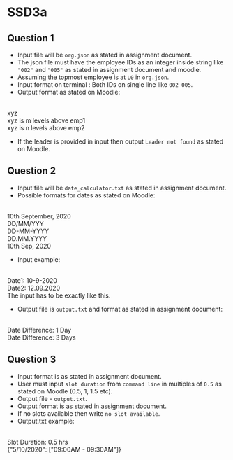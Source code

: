 # SSD3a
 
## Question 1
- Input file will be `org.json` as stated in assignment document.
- The json file must have the employee IDs as an integer inside string like `"002"` and `"005"` as stated in assignment document and moodle.
- Assuming the topmost employee is at `L0` in `org.json`.
- Input format on terminal : Both IDs on single line like `002 005`.
- Output format as stated on Moodle:
<br>
xyz
<br>
xyz is m levels above emp1
<br>
xyz is n levels above emp2

- If the leader is provided in input then output `Leader not found` as stated on Moodle.

## Question 2
- Input file will be `date_calculator.txt` as stated in assignment document.
- Possible formats for dates as stated on Moodle:
<br>
10th September, 2020
<br>
DD/MM/YYY
<br>
DD-MM-YYYY
<br>
DD.MM.YYYY
<br>
10th Sep, 2020

- Input example: 
<br>
Date1: 10-9-2020
<br>
Date2: 12.09.2020
<br>
The input has to be exactly like this.

- Output file is `output.txt` and format as stated in assignment document:
<br>
Date Difference: 1 Day
<br>
Date Difference: 3 Days

## Question 3
- Input format is as stated in assignment document.
- User must input `slot duration` from `command line` in multiples of `0.5` as stated on Moodle (0.5, 1, 1.5 etc).
- Output file - `output.txt`.
- Output format is as stated in assignment document.
- If no slots available then write `no slot available`.
- Output.txt example:
<br>
Slot Duration: 0.5 hrs
<br>
{"5/10/2020": ["09:00AM - 09:30AM"]}